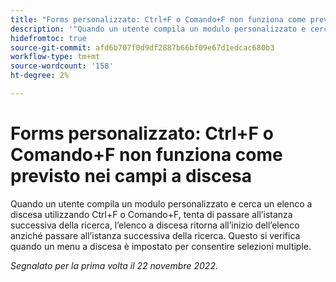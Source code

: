 ```yaml
---
title: "Forms personalizzato: Ctrl+F o Comando+F non funziona come previsto nei campi a discesa"
description: '"Quando un utente compila un modulo personalizzato e cerca un elenco a discesa utilizzando Ctrl+F o Comando+F, tenta di passare all’istanza successiva della ricerca, l’elenco a discesa ritorna all’inizio dell’elenco anziché passare all’istanza successiva della ricerca. Questo si verifica quando un menu a discesa è impostato per consentire selezioni multiple.'
hidefromtoc: true
source-git-commit: afd6b707f0d9df2887b66bf09e67d1edcac680b3
workflow-type: tm+mt
source-wordcount: '158'
ht-degree: 2%

---
```



# Forms personalizzato: Ctrl+F o Comando+F non funziona come previsto nei campi a discesa

Quando un utente compila un modulo personalizzato e cerca un elenco a discesa utilizzando Ctrl+F o Comando+F, tenta di passare all’istanza successiva della ricerca, l’elenco a discesa ritorna all’inizio dell’elenco anziché passare all’istanza successiva della ricerca. Questo si verifica quando un menu a discesa è impostato per consentire selezioni multiple.

_Segnalato per la prima volta il 22 novembre 2022._

